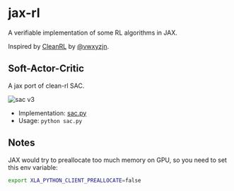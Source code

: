 # jax-rl

A verifiable implementation of some RL algorithms in JAX.

Inspired by [CleanRL](https://github.com/vwxyzjn/cleanrl) by [@vwxyzjn](https://github.com/vwxyzjn).

## Soft-Actor-Critic

A jax port of clean-rl SAC.

![sac v3](https://spinningup.openai.com/en/latest/_images/math/c01f4994ae4aacf299a6b3ceceedfe0a14d4b874.svg)

- Implementation: [sac.py](./sac.py)
- Usage: `python sac.py`

## Notes

JAX would try to preallocate too much memory on GPU, so you need to set this env variable:

```bash
export XLA_PYTHON_CLIENT_PREALLOCATE=false
```
